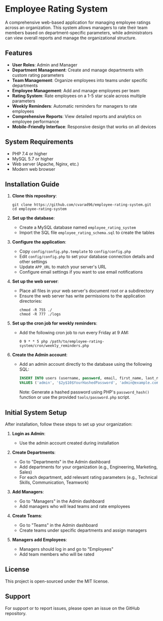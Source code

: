 # Employee Rating System

A comprehensive web-based application for managing employee ratings across an organization. This system allows managers to rate their team members based on department-specific parameters, while administrators can view overall reports and manage the organizational structure.

## Features

- **User Roles**: Admin and Manager
- **Department Management**: Create and manage departments with custom rating parameters
- **Team Management**: Organize employees into teams under specific departments
- **Employee Management**: Add and manage employees per team
- **Rating System**: Rate employees on a 1-5 star scale across multiple parameters
- **Weekly Reminders**: Automatic reminders for managers to rate employees
- **Comprehensive Reports**: View detailed reports and analytics on employee performance
- **Mobile-Friendly Interface**: Responsive design that works on all devices

## System Requirements

- PHP 7.4 or higher
- MySQL 5.7 or higher
- Web server (Apache, Nginx, etc.)
- Modern web browser

## Installation Guide

1. **Clone this repository**:
   ```
   git clone https://github.com/cvarad96/employee-rating-system.git
   cd employee-rating-system
   ```

2. **Set up the database**:
   - Create a MySQL database named `employee_rating_system`
   - Import the SQL file `employee_rating_schema.sql` to create the tables

3. **Configure the application**:
   - Copy `config/config.php.template` to `config/config.php`
   - Edit `config/config.php` to set your database connection details and other settings
   - Update `APP_URL` to match your server's URL
   - Configure email settings if you want to use email notifications

4. **Set up the web server**:
   - Place all files in your web server's document root or a subdirectory
   - Ensure the web server has write permissions to the application directories:
     ```
     chmod -R 755 ./
     chmod -R 777 ./logs
     ```

5. **Set up the cron job for weekly reminders**:
   - Add the following cron job to run every Friday at 9 AM:
     ```
     0 9 * * 5 php /path/to/employee-rating-system/cron/weekly_reminders.php
     ```

6. **Create the Admin account**:
   - Add an admin account directly to the database using the following SQL:
     ```sql
     INSERT INTO users (username, password, email, first_name, last_name, role) 
     VALUES ('admin', '$2y$10$YourHashedPassword', 'admin@example.com', 'Admin', 'User', 'admin');
     ```
     Note: Generate a hashed password using PHP's `password_hash()` function or use the provided `tools/password.php` script.

## Initial System Setup

After installation, follow these steps to set up your organization:

1. **Login as Admin**:
   - Use the admin account created during installation

2. **Create Departments**:
   - Go to "Departments" in the Admin dashboard
   - Add departments for your organization (e.g., Engineering, Marketing, Sales)
   - For each department, add relevant rating parameters (e.g., Technical Skills, Communication, Teamwork)

3. **Add Managers**:
   - Go to "Managers" in the Admin dashboard
   - Add managers who will lead teams and rate employees

4. **Create Teams**:
   - Go to "Teams" in the Admin dashboard
   - Create teams under specific departments and assign managers

5. **Managers add Employees**:
   - Managers should log in and go to "Employees"
   - Add team members who will be rated

## License

This project is open-sourced under the MIT license.

## Support

For support or to report issues, please open an issue on the GitHub repository.
